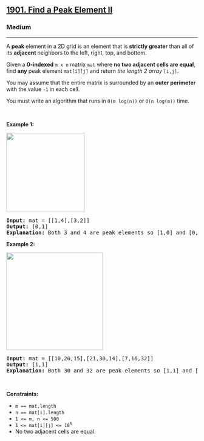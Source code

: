 <h2><a href="https://leetcode.com/problems/find-a-peak-element-ii/">1901. Find a Peak Element II</a></h2><h3>Medium</h3><hr><div style="user-select: auto;"><p style="user-select: auto;">A <strong style="user-select: auto;">peak</strong> element in a 2D grid is an element that is <strong style="user-select: auto;">strictly greater</strong> than all of its <strong style="user-select: auto;">adjacent </strong>neighbors to the left, right, top, and bottom.</p>

<p style="user-select: auto;">Given a <strong style="user-select: auto;">0-indexed</strong> <code style="user-select: auto;">m x n</code> matrix <code style="user-select: auto;">mat</code> where <strong style="user-select: auto;">no two adjacent cells are equal</strong>, find <strong style="user-select: auto;">any</strong> peak element <code style="user-select: auto;">mat[i][j]</code> and return <em style="user-select: auto;">the length 2 array </em><code style="user-select: auto;">[i,j]</code>.</p>

<p style="user-select: auto;">You may assume that the entire matrix is surrounded by an <strong style="user-select: auto;">outer perimeter</strong> with the value <code style="user-select: auto;">-1</code> in each cell.</p>

<p style="user-select: auto;">You must write an algorithm that runs in <code style="user-select: auto;">O(m log(n))</code> or <code style="user-select: auto;">O(n log(m))</code> time.</p>

<p style="user-select: auto;">&nbsp;</p>
<p style="user-select: auto;"><strong style="user-select: auto;">Example 1:</strong></p>

<p style="user-select: auto;"><img alt="" src="https://assets.leetcode.com/uploads/2021/06/08/1.png" style="width: 206px; height: 209px; user-select: auto;"></p>

<pre style="user-select: auto;"><strong style="user-select: auto;">Input:</strong> mat = [[1,4],[3,2]]
<strong style="user-select: auto;">Output:</strong> [0,1]
<strong style="user-select: auto;">Explanation:</strong>&nbsp;Both 3 and 4 are peak elements so [1,0] and [0,1] are both acceptable answers.
</pre>

<p style="user-select: auto;"><strong style="user-select: auto;">Example 2:</strong></p>

<p style="user-select: auto;"><strong style="user-select: auto;"><img alt="" src="https://assets.leetcode.com/uploads/2021/06/07/3.png" style="width: 254px; height: 257px; user-select: auto;"></strong></p>

<pre style="user-select: auto;"><strong style="user-select: auto;">Input:</strong> mat = [[10,20,15],[21,30,14],[7,16,32]]
<strong style="user-select: auto;">Output:</strong> [1,1]
<strong style="user-select: auto;">Explanation:</strong>&nbsp;Both 30 and 32 are peak elements so [1,1] and [2,2] are both acceptable answers.
</pre>

<p style="user-select: auto;">&nbsp;</p>
<p style="user-select: auto;"><strong style="user-select: auto;">Constraints:</strong></p>

<ul style="user-select: auto;">
	<li style="user-select: auto;"><code style="user-select: auto;">m == mat.length</code></li>
	<li style="user-select: auto;"><code style="user-select: auto;">n == mat[i].length</code></li>
	<li style="user-select: auto;"><code style="user-select: auto;">1 &lt;= m, n &lt;= 500</code></li>
	<li style="user-select: auto;"><code style="user-select: auto;">1 &lt;= mat[i][j] &lt;= 10<sup style="user-select: auto;">5</sup></code></li>
	<li style="user-select: auto;">No two adjacent cells are equal.</li>
</ul>
</div>